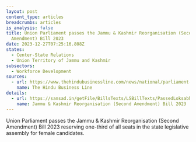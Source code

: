 ```yaml
---
layout: post
content_type: articles
breadcrumbs: articles
is_analysis: false
title: Union Parliament passes the Jammu & Kashmir Reorganisation (Second
  Amendment) Bill 2023
date: 2023-12-27T07:25:16.808Z
states:
  - Center-State Relations
  - Union Territory of Jammu and Kashmir
subsectors:
  - Workforce Development
sources:
  - url: https://www.thehindubusinessline.com/news/national/parliament-passes-bills-to-extend-womens-reservation-in-jk-puducherry-assemblies/article67650415.ece
    name: The Hindu Business Line
details:
  - url: https://sansad.in/getFile/BillsTexts/LSBillTexts/PassedLoksabha/172-C_2023_ls_Englishi12132023112038AM.pdf?source=legislation
    name: Jammu & Kashmir Reorganisation (Second Amendment) Bill 2023
---
```

Union Parliament passes the Jammu & Kashmir Reorganisation (Second Amendment) Bill 2023 reserving one-third of all seats in the state legislative assembly for female candidates.